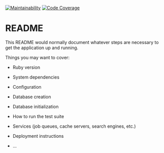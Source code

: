 [![Maintainability](https://qlty.sh/gh/internetee/projects/eis_billing_system/maintainability.svg)](https://qlty.sh/gh/internetee/projects/eis_billing_system)
[![Code Coverage](https://qlty.sh/gh/internetee/projects/eis_billing_system/coverage.svg)](https://qlty.sh/gh/internetee/projects/eis_billing_system)

# README

This README would normally document whatever steps are necessary to get the
application up and running.

Things you may want to cover:

* Ruby version

* System dependencies

* Configuration

* Database creation

* Database initialization

* How to run the test suite

* Services (job queues, cache servers, search engines, etc.)

* Deployment instructions

* ...

